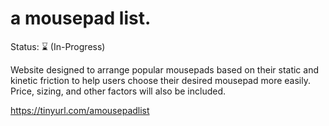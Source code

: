 # a mousepad list.
Status: ⌛ (In-Progress)

Website designed to arrange popular mousepads based on their static and kinetic friction to help users choose their desired mousepad more easily. Price, sizing, and other factors will also be included.

https://tinyurl.com/amousepadlist
